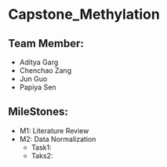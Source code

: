 # Capstone_Methylation
## Team Member:
* Aditya Garg
* Chenchao Zang
* Jun Guo
* Papiya Sen
## MileStones:
* M1: Literature Review
* M2: Data Normalization
  * Task1:
  * Taks2:

